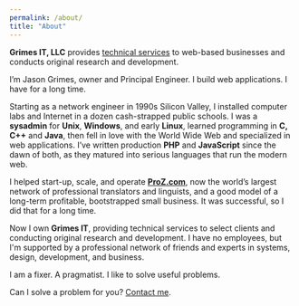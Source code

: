 ```yaml
---
permalink: /about/
title: "About"
---
```


**Grimes IT, LLC** provides [technical services](/services/) to web-based businesses and conducts original research and development.

I’m Jason Grimes, owner and Principal Engineer. 
I build web applications. I have for a long time.

Starting as a network engineer in 1990s Silicon Valley, 
I installed computer labs and Internet in a dozen cash-strapped public schools.
I was a **sysadmin** for **Unix**, **Windows**, and early **Linux**,
learned programming in **C, C++** and **Java**,
then fell in love with the World Wide Web and specialized in web applications.
I’ve written production **PHP** and **JavaScript** since the dawn of both,
as they matured into serious languages that run the modern web.

I helped start-up, scale, and operate [**ProZ.com**](https://www.proz.com/),
now the world’s largest network of professional translators and linguists,
and a good model of a long-term profitable, bootstrapped small business.
It was successful, so I did that for a long time.

Now I own **Grimes IT**,
providing technical services to select clients
and conducting original research and development.
I have no employees,
but I'm supported by a professional network of friends and experts in systems, design, development, and business.

I am a fixer. A pragmatist. I like to solve useful problems.

Can I solve a problem for you? [Contact me](/contact/).